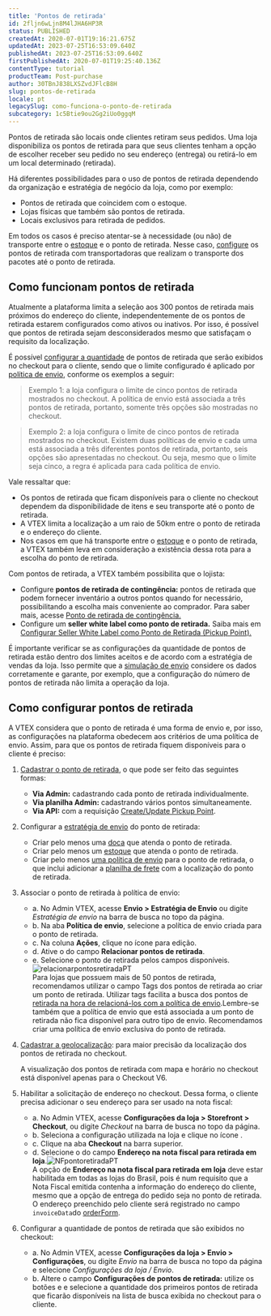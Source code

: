 ```yaml
---
title: 'Pontos de retirada'
id: 2fljn6wLjn8M4lJHA6HP3R
status: PUBLISHED
createdAt: 2020-07-01T19:16:21.675Z
updatedAt: 2023-07-25T16:53:09.640Z
publishedAt: 2023-07-25T16:53:09.640Z
firstPublishedAt: 2020-07-01T19:25:40.136Z
contentType: tutorial
productTeam: Post-purchase
author: 30TBnJ838LXSZvdJFlcB8H
slug: pontos-de-retirada
locale: pt
legacySlug: como-funciona-o-ponto-de-retirada
subcategory: 1c5Btie9ou2Gg2iUo0ggqM
---
```


Pontos de retirada são locais onde clientes retiram seus pedidos. Uma loja disponibiliza os pontos de retirada para que seus clientes tenham a opção de escolher receber seu pedido no seu endereço (entrega) ou retirá-lo em um local determinado (retirada).

Há diferentes possibilidades para o uso de pontos de retirada dependendo da organização e estratégia de negócio da loja, como por exemplo:

* Pontos de retirada que coincidem com o estoque.
* Lojas físicas que também são pontos de retirada.
* Locais exclusivos para retirada de pedidos.

Em todos os casos é preciso atentar-se à necessidade (ou não) de transporte entre o [estoque](https://help.vtex.com/pt/tutorial/estoque--6oIxvsVDTtGpO7y6zwhGpb) e o ponto de retirada. Nesse caso, [configure](#como-configurar) os pontos de retirada com transportadoras que realizam o transporte dos pacotes até o ponto de retirada.

## Como funcionam pontos de retirada

Atualmente a plataforma limita a seleção aos 300 pontos de retirada mais próximos do endereço do cliente, independentemente de os pontos de retirada estarem configurados como ativos ou inativos. Por isso, é possível que pontos de retirada sejam desconsiderados mesmo que satisfaçam o requisito da localização.

É possível [configurar a quantidade](#como-configurar-pontos-de-retirada) de pontos de retirada que serão exibidos no checkout para o cliente, sendo que o limite configurado é aplicado por [política de envio](https://help.vtex.com/pt/tutorial/politica-de-envio--tutorials_140), conforme os exemplos a seguir:

> Exemplo 1: a loja configura o limite de cinco pontos de retirada mostrados no checkout. A política de envio está associada a três pontos de retirada, portanto, somente três opções são mostradas no checkout. 

> Exemplo 2: a loja configura o limite de cinco pontos de retirada mostrados no checkout. Existem duas políticas de envio e cada uma está associada a três diferentes pontos de retirada, portanto, seis opções são apresentadas no checkout. Ou seja, mesmo que o limite seja cinco, a regra é aplicada para cada política de envio.

Vale ressaltar que:

* Os pontos de retirada que ficam disponíveis para o cliente no checkout dependem da disponibilidade de itens e seu transporte até o ponto de retirada.
* A VTEX limita a localização a um raio de 50km entre o ponto de retirada e o endereço do cliente.
* Nos casos em que há transporte entre o [estoque](https://help.vtex.com/pt/tutorial/estoque--6oIxvsVDTtGpO7y6zwhGpb) e o ponto de retirada, a VTEX também leva em consideração a existência dessa rota para a escolha do ponto de retirada.

<div class = "alert alert-info">
Com pontos de retirada, a VTEX também possibilita que o lojista:
<body>
<ul>
<li>Configure <b>pontos de retirada de contingência:</b> pontos de retirada que podem fornecer inventário a outros pontos quando for necessário, possibilitando a escolha mais conveniente ao comprador. Para saber mais, acesse <a href="https://help.vtex.com/pt/tutorial/criar-ponto-de-retirada-de-contingencia-para-garanti-lo-como-opcao-no--3mowqWEfjyM2g6WoWgE0Ao">Ponto de retirada de contingência.</li></a>
<li>Configure um <b>seller white label como ponto de retirada.</b> Saiba mais em <a href="https://help.vtex.com/pt/tutorial/configurar-seller-white-label-ponto-de-retirada-pickup-point--6fSUE2O0taaoKieAaiuc4e">Configurar Seller White Label como Ponto de Retirada (Pickup Point).</li></a>
<ul>
</body>
</div>

É importante verificar se as configurações da quantidade de pontos de retirada estão dentro dos limites aceitos e de acordo com a estratégia de vendas da loja. Isso permite que a [simulação de envio](https://help.vtex.com/pt/tutorial/simulador-de-envio--tutorials_144) considere os dados corretamente e garante, por exemplo, que a configuração do número de pontos de retirada não limita a operação da loja.

## Como configurar pontos de retirada

A VTEX considera que o ponto de retirada é uma forma de envio e, por isso, as configurações na plataforma obedecem aos critérios de uma política de envio. Assim, para que os pontos de retirada fiquem disponíveis para o cliente é preciso:

1. [Cadastrar o ponto de retirada](https://help.vtex.com/pt/tutorial/configurar-pontos-de-retirada-pickup-points--2R5ClQiwe4KoSQgsuiOw4E), o que pode ser feito das seguintes formas:
    - **Via Admin:** cadastrando cada ponto de retirada individualmente.
    - **Via planilha Admin:** cadastrando vários pontos simultaneamente.
    - **Via API:** com a requisição [Create/Update Pickup Point](https://developers.vtex.com/vtex-rest-api/reference/pickup-points-1#createupdate).
2. Configurar a [estratégia de envio](https://help.vtex.com/pt/tutorial/estrategia-de-envio--58vLBDbjYVQzJ6rRc5QNz3) do ponto de retirada:
    - Criar pelo menos uma [doca](https://help.vtex.com/pt/tutorial/gerenciar-doca--7K3FultD8I2cuuA6iyGEiW) que atenda o ponto de retirada.
    - Criar pelo menos um [estoque](https://help.vtex.com/pt/tutorial/gerenciar-estoque--tutorials_137) que atenda o ponto de retirada.
    - Criar pelo menos [uma política de envio](https://help.vtex.com/pt/tutorial/politica-de-envio--tutorials_140)  para o ponto de retirada, o que inclui adicionar a [planilha de frete](https://help.vtex.com/pt/tutorial/planilha-de-frete--tutorials_127) com a localização do ponto de retirada.

3. Associar o ponto de retirada à política de envio:
    - a. No Admin VTEX, acesse **Envio > Estratégia de Envio** ou digite *Estratégia de envio* na barra de busca no topo da página.  
    - b. Na aba **Política de envio**, selecione a política de envio criada para o ponto de retirada.
    - c. Na coluna **Ações**, clique no ícone <i class="fas fa-pen"></i> para edição.
    - d. Ative o <i class="fas fa-toggle-on"></i> do campo **Relacionar pontos de retirada**.
    - e. Selecione o ponto de retirada pelos campos disponíveis.![relacionarpontosretiradaPT](//images.ctfassets.net/alneenqid6w5/6BvdDCekjMPgqE0ULZmNaV/666ecbf11f8f19e5b8b1ca8b381abbf8/relacionarpontosretiradaPT.png)<div class = "alert alert-info">Para lojas que possuem mais de 50 pontos de retirada, recomendamos utilizar o campo Tags dos pontos de retirada ao criar um ponto de retirada. Utilizar tags facilita a busca dos pontos de <a href="https://help.vtex.com/pt/tutorial/politica-de-envio--tutorials_140#cadastrar-uma-politica-de-envio">retirada na hora de relacioná-los com a política de envio</a>.Lembre-se também que a política de envio que está associada a um ponto de retirada não fica disponível para outro tipo de envio. Recomendamos criar uma política de envio exclusiva do ponto de retirada.</div>

4. [Cadastrar a geolocalização](https://help.vtex.com/pt/tutorial/gerenciar-geolocalizacao--tutorials_138): para maior precisão da localização dos pontos de retirada no checkout.<div class = "alert alert-info">A visualização dos pontos de retirada com mapa e horário no checkout está disponível apenas para o Checkout V6.</div>

5. Habilitar a solicitação de endereço no checkout. Dessa forma, o cliente precisa adicionar o seu endereço para ser usado na nota fiscal:
    - a. No Admin VTEX, acesse **Configurações da loja > Storefront > Checkout**, ou digite *Checkout* na barra de busca no topo da página. 
    - b. Seleciona a configuração utilizada na loja e clique no ícone <i class="fas fa-cog"></i>.
    - c. Clique na aba **Checkout** na barra superior.
    - d. Selecione o <i class="fas fa-toggle-on"></i> do campo **Endereço na nota fiscal para retirada em loja**.![NFpontoretiradaPT](//images.ctfassets.net/alneenqid6w5/7yOdSylqbRcHEfT9c9OfwX/491e27746972c957683057e5c944bb84/NFpontoretiradaPT.png)<div class="alert alert-warning">A opção de <b>Endereço na nota fiscal para retirada em loja</b> deve estar habilitada em todas as lojas do Brasil, pois é num requisito que a Nota Fiscal emitida contenha a informação do endereço do cliente, mesmo que a opção de entrega do pedido seja no ponto de retirada. O endereço preenchido pelo cliente será registrado no campo `invoiceData`do <a href="https://developers.vtex.com/vtex-rest-api/reference/orderform-fields#invoicedata">orderForm</a>.</div>

6. Configurar a quantidade de pontos de retirada que são exibidos no checkout:
    - a. No Admin VTEX, acesse **Configurações da loja > Envio > Configurações**, ou digite *Envio* na barra de busca no topo da página e selecione *Configurações da loja / Envio*. 
    - b. Altere o campo **Configurações de pontos de retirada:** utilize os botões <i class="far fa-caret-square-up"></i> e <i class="far fa-caret-square-down"></i> e selecione a quantidade dos primeiros pontos de retirada que ficarão disponíveis na lista de busca exibida no checkout para o cliente.

